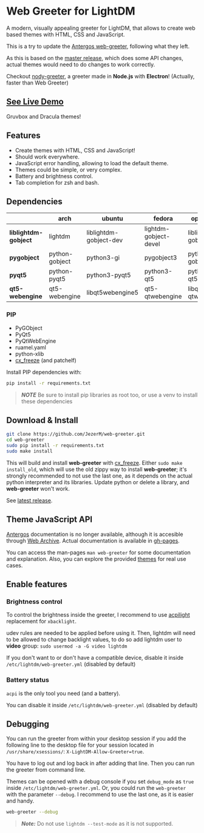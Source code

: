 # Web Greeter for LightDM

A modern, visually appealing greeter for LightDM, that allows to create web based themes with HTML, CSS and JavaScript.

This is a try to update the [Antergos web-greeter](https://github.com/Antergos/web-greeter), following what they left.

As this is based on the [master release](https://github.com/Antergos/web-greeter/tree/master), which does some API changes, actual themes would need to do changes to work correctly.

Checkout [nody-greeter][nody-greeter], a greeter made in **Node.js** with **Electron**! (Actually, faster than Web Greeter)

## [See Live Demo][live_demo]

Gruvbox and Dracula themes!

## Features

- Create themes with HTML, CSS and JavaScript!
- Should work everywhere.
- JavaScript error handling, allowing to load the default theme.
- Themes could be simple, or very complex.
- Battery and brightness control.
- Tab completion for zsh and bash.

## Dependencies
|                       |     arch      |        ubuntu        |       fedora        |       openSUSE        |
|-----------------------|---------------|----------------------|---------------------|-----------------------|
|**liblightdm-gobject** |lightdm        |liblightdm-gobject-dev|lightdm-gobject-devel|liblightdm-gobject-1-0 |
|**pygobject**          |python-gobject |python3-gi            |pygobject3           |python3-gobject        |
|**pyqt5**              |python-pyqt5   |python3-pyqt5         |python3-qt5          |python3-qt5            |
|**qt5-webengine**      |qt5-webengine  |libqt5webengine5      |qt5-qtwebengine      |libqt5-qtwebengine     |

### PIP
- PyGObject
- PyQt5
- PyQtWebEngine
- ruamel.yaml
- python-xlib
- [cx_freeze](https://cx-freeze.readthedocs.io/en/latest/installation.html) (and patchelf)

Install PIP dependencies with:
```sh
pip install -r requirements.txt
```

> ***NOTE*** Be sure to install pip libraries as root too, or use a venv to install these dependencies

## Download & Install
```sh
git clone https://github.com/JezerM/web-greeter.git
cd web-greeter
sudo pip install -r requirements.txt
sudo make install
```

This will build and install **web-greeter** with [cx_freeze][cx_freeze]. Either `sudo make install_old`, which will use the old zippy way to install **web-greeter**; it's strongly recommended to not use the last one, as it depends on the actual python interpreter and its libraries. Update python or delete a library, and **web-greeter** won't work.

See [latest release][releases].

## Theme JavaScript API
[Antergos][Antergos] documentation is no longer available, although it is accesible through [Web Archive][WebArchive]. Actual documentation is available in [gh-pages][gh-pages].

You can access the man-pages `man web-greeter` for some documentation and explanation. Also, you can explore the provided [themes](./themes) for real use cases.

## Enable features
### Brightness control
To control the brightness inside the greeter, I recommend to use [acpilight][acpilight] replacement for `xbacklight`.

udev rules are needed to be applied before using it. Then, lightdm will need to be allowed to change backlight values, to do so add lightdm user to **video** group: `sudo usermod -a -G video lightdm`

If you don't want to or don't have a compatible device, disable it inside `/etc/lightdm/web-greeter.yml` (disabled by default)

### Battery status
`acpi` is the only tool you need (and a battery).

You can disable it inside `/etc/lightdm/web-greeter.yml` (disabled by default)

## Debugging
You can run the greeter from within your desktop session if you add the following line to the desktop file for your session located in `/usr/share/xsessions/`: `X-LightDM-Allow-Greeter=true`.

You have to log out and log back in after adding that line. Then you can run the greeter from command line.

Themes can be opened with a debug console if you set `debug_mode` as `true` inside `/etc/lightdm/web-greeter.yml`. Or, you could run the `web-greeter` with the parameter `--debug`. I recommend to use the last one, as it is easier and handy.

```sh
web-greeter --debug
```

> ***Note:*** Do not use `lightdm --test-mode` as it is not supported.

[antergos]: https://github.com/Antergos "Antergos"
[nody-greeter]: https://github.com/JezerM/nody-greeter "Nody Greeter"
[cx_freeze]: https://github.com/marcelotduarte/cx_Freeze "cx_Freeze"
[acpilight]: https://gitlab.com/wavexx/acpilight "acpilight"
[WebArchive]: https://web.archive.org/web/20190524032923/https://doclets.io/Antergos/web-greeter/stable "Web Archive"
[gh-pages]: https://jezerm.github.io/web-greeter/ "API Documentation"
[live_demo]: https://jezerm.github.io/web-greeter-themes/ "Live Demo"
[releases]: https://github.com/JezerM/web-greeter/releases "Releases"
